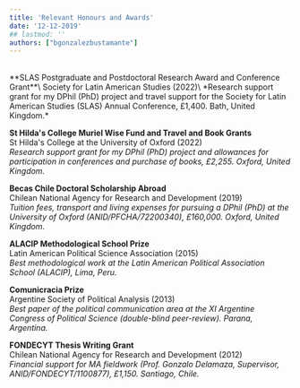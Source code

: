 ```yaml
---
title: 'Relevant Honours and Awards'
date: '12-12-2019'
## lastmod: ''
authors: ["bgonzalezbustamante"]
---
```


<br />
**SLAS Postgraduate and Postdoctoral Research Award and Conference Grant**\
Society for Latin American Studies (2022)\
*Research support grant for my DPhil (PhD) project and travel support for the Society for Latin American Studies (SLAS) Annual Conference, £1,400. Bath, United Kingdom.*

**St Hilda's College Muriel Wise Fund and Travel and Book Grants**\
St Hilda's College at the University of Oxford (2022)\
*Research support grant for my DPhil (PhD) project and allowances for participation in conferences and purchase of books, £2,255. Oxford, United Kingdom.*

**Becas Chile Doctoral Scholarship Abroad**\
Chilean National Agency for Research and Development (2019)\
*Tuition fees, transport and living expenses for pursuing a DPhil (PhD) at the University of Oxford (ANID/PFCHA/72200340), £160,000. Oxford, United Kingdom.*

**ALACIP Methodological School Prize**\
Latin American Political Science Association (2015)\
*Best methodological work at the Latin American Political Association School (ALACIP), Lima, Peru.*

**Comunicracia Prize**\
Argentine Society of Political Analysis (2013)\
*Best paper of the political communication area at the XI Argentine Congress of Political Science (double-blind peer-review). Parana, Argentina.*

**FONDECYT Thesis Writing Grant**\
Chilean National Agency for Research and Development (2012)\
*Financial support for MA fieldwork (Prof. Gonzalo Delamaza, Supervisor, ANID/FONDECYT/1100877), £1,150. Santiago, Chile.*
